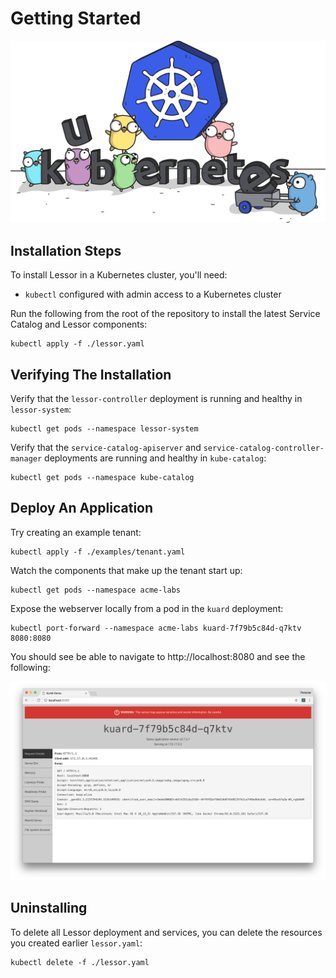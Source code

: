 # Getting Started

<p align="center">
  <img src="./images/gophers/kubernetes_word.png" width="600">
</p>

## Installation Steps

To install Lessor in a Kubernetes cluster, you'll need:

- `kubectl` configured with admin access to a Kubernetes cluster

Run the following from the root of the repository to install the latest Service Catalog and Lessor components:

```
kubectl apply -f ./lessor.yaml
```

## Verifying The Installation

Verify that the `lessor-controller` deployment is running and healthy in `lessor-system`:

```
kubectl get pods --namespace lessor-system
```

Verify that the `service-catalog-apiserver` and `service-catalog-controller-manager` deployments are running and healthy in `kube-catalog`:

```
kubectl get pods --namespace kube-catalog
```

## Deploy An Application

Try creating an example tenant:

```
kubectl apply -f ./examples/tenant.yaml
```

Watch the components that make up the tenant start up:

```
kubectl get pods --namespace acme-labs
```

Expose the webserver locally from a pod in the `kuard` deployment:

```
kubectl port-forward --namespace acme-labs kuard-7f79b5c84d-q7ktv 8080:8080
```

You should see be able to navigate to http://localhost:8080 and see the following:

![kuard](./images/screenshots/kuard.png)

## Uninstalling

To delete all Lessor deployment and services, you can delete the resources you created earlier `lessor.yaml`:

```
kubectl delete -f ./lessor.yaml
```
